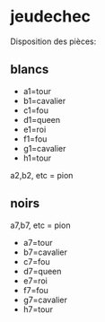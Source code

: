 # jeudechec
Disposition des pièces:
## blancs

* a1=tour
* b1=cavalier
* c1=fou
* d1=queen
* e1=roi
* f1=fou
* g1=cavalier
* h1=tour

a2,b2, etc = pion

## noirs
a7,b7, etc = pion

* a7=tour
* b7=cavalier
* c7=fou
* d7=queen
* e7=roi
* f7=fou
* g7=cavalier
* h7=tour
